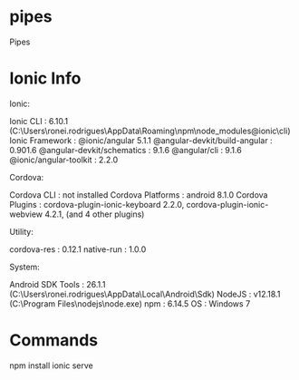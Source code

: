 # pipes
Pipes
# Ionic Info

Ionic:

   Ionic CLI                     : 6.10.1 (C:\Users\ronei.rodrigues\AppData\Roaming\npm\node_modules\@ionic\cli)
   Ionic Framework               : @ionic/angular 5.1.1
   @angular-devkit/build-angular : 0.901.6
   @angular-devkit/schematics    : 9.1.6
   @angular/cli                  : 9.1.6
   @ionic/angular-toolkit        : 2.2.0

Cordova:

   Cordova CLI       : not installed
   Cordova Platforms : android 8.1.0
   Cordova Plugins   : cordova-plugin-ionic-keyboard 2.2.0, cordova-plugin-ionic-webview 4.2.1, (and 4 other plugins)

Utility:

   cordova-res : 0.12.1
   native-run  : 1.0.0

System:

   Android SDK Tools : 26.1.1 (C:\Users\ronei.rodrigues\AppData\Local\Android\Sdk)
   NodeJS            : v12.18.1 (C:\Program Files\nodejs\node.exe)
   npm               : 6.14.5
   OS                : Windows 7
# Commands
npm install
ionic serve
